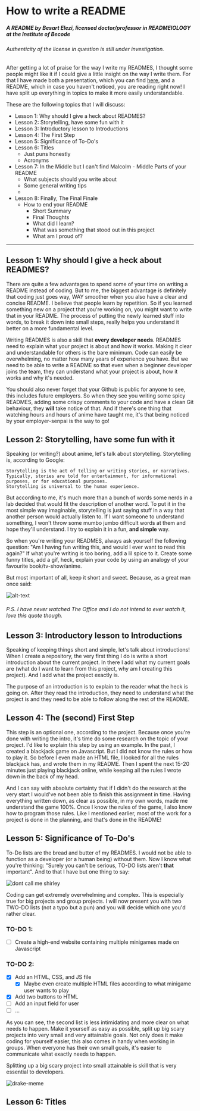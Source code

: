 # How to write a README
##### A README by Besart Elezi, licensed doctor/professor in READMEIOLOGY at the Institute of Becode
###### Authenticity of the license in question is still under investigation.

After getting a lot of praise for the way I write my READMES, I thought some people might like it if I could give a little insight on the way I write them.
For that I have made both a presentation, which you can find [here](https://www.youtube.com/watch?v=W8MbyfCrrWQ), and a README, which in case you haven't noticed, you are reading right now!
I have split up everything in topics to make it more easily understandable.

These are the following topics that I will discuss:
* Lesson 1: Why should I give a heck about READMES?
* Lesson 2: Storytelling, have some fun with it
* Lesson 3: Introductory lesson to Introductions
* Lesson 4: The First Step
* Lesson 5: Significance of To-Do's
* Lesson 6: Titles
  * Just puns honestly
  * Acronyms
* Lesson 7: In the Middle but I can't find Malcolm - Middle Parts of your README
  * What subjects should you write about
  * Some general writing tips
  * 
* Lesson 8: Finally, The Final Finale
  * How to end your README
    * Short Summary
    * Final Thoughts
    * What did I learn?
    * What was something that stood out in this project
    * What am I proud of?

---

## Lesson 1: Why should I give a heck about READMES?
There are quite a few advantages to spend some of your time on writing a README instead of coding.
But to me, the biggest advantage is definitely that coding just goes way, WAY smoother when you also have a clear and concise README.
I believe that people learn by repetition.
So if you learned something new on a project that you're working on, you might want to write that in your README.
The process of putting the newly learned stuff into words, to break it down into small steps, really helps you understand it better on a more fundamental level.

Writing READMES is also a skill that **every developer needs**.
READMES need to explain what your project is about and how it works.
Making it clear and understandable for others is the bare minimum.
Code can easily be overwhelming, no matter how many years of experience you have.
But we need to be able to write a README so that even when a beginner developer joins the team, they can understand what your project is about, how it works and why it's needed.

You should also never forget that your Github is public for anyone to see, this includes future employers.
So when they see you writing some spicy READMES, adding some crispy comments to your code and have a clean Git behaviour, they **will** take notice of that.
And if there's one thing that watching hours and hours of anime have taught me, it's that being noticed by your employer-senpai is the way to go!

## Lesson 2: Storytelling, have some fun with it
Speaking (or writing?) about anime, let's talk about storytelling.
Storytelling is, according to Google: 
````
Storytelling is the act of telling or writing stories, or narratives. 
Typically, stories are told for entertainment, for informational purposes, or for educational purposes. 
Storytelling is universal to the human experience.
````
But according to me, it's much more than a bunch of words some nerds in a lab decided that would fit the description of another word.
To put it in the most simple way imaginable, storytelling is just saying stuff in a way that another person would actually listen to.
If I want someone to understand something, I won't throw some mumbo jumbo difficult words at them and hope they'll understand.
I try to explain it in a fun, **and simple** way.

So when you're writing your READMES, always ask yourself the following question:
"Am I having fun writing this, and would I ever want to read this again?"
If what you're writing is too boring, add a lil spice to it.
Create some funny titles, add a gif, heck, explain your code by using an analogy of your favourite book/tv-show/anime.

But most important of all, keep it short and sweet.
Because, as a great man once said: 

![alt-text](images/why-waste-time-when-few-word-do-trick.gif)
###### P.S. I have never watched The Office and I do not intend to ever watch it, love this quote though.

## Lesson 3: Introductory lesson to Introductions
Speaking of keeping things short and simple, let's talk about introductions!
When I create a repository, the very first thing I do is write a short introduction about the current project.
In there I add what my current goals are (what do I want to learn from this project, why am I creating this project).
And I add what the project exactly is.

The purpose of an introduction is to explain to the reader what the heck is going on.
After they read the introduction, they need to understand what the project is and they need to be able to follow along the rest of the README.

## Lesson 4: The (second) First Step
This step is an optional one, according to the project.
Because once you're done with writing the intro, it's time do some research on the topic of your project.
I'd like to explain this step by using an example.
In the past, I created a blackjack game on Javascript.
But I did not know the rules or how to play it.
So before I even made an HTML file, I looked for all the rules blackjack has, and wrote them in my README.
Then I spent the next 15-20 minutes just playing blackjack online, while keeping all the rules I wrote down in the back of my head.

And I can say with absolute certainty that if I didn't do the research at the very start I would've not been able to finish this assignment in time.
Having everything written down, as clear as possible, in my own words, made me understand the game 100%.
Once I know the rules of the game, I also know how to program those rules.
Like I mentioned earlier, most of the work for a project is done in the planning, and that's done in the README!


## Lesson 5: Significance of To-Do's
To-Do lists are the bread and butter of my READMES.
I would not be able to function as a developer (or a human being) without them.
Now I know what you're thinking: "Surely you can't be serious, TO-DO lists aren't **that** important".
And to that I have but one thing to say:

![dont call me shirley](images/dont-call-me-shirley-shirley.gif)

Coding can get extremely overwhelming and complex.
This is especially true for big projects and group projects.
I will now present you with two TWO-DO lists (not a typo but a pun) and you will decide which one you'd rather clear.

### TO-DO 1:
- [ ] Create a high-end website containing multiple minigames made on Javascript

### TO-DO 2:
- [x] Add an HTML, CSS, and JS file
  - [x] Maybe even create multiple HTML files according to what minigame user wants to play
- [x] Add two buttons to HTML
- [ ] Add an input field for user
- [ ] ...

As you can see, the second list is less intimidating and more clear on what needs to happen.
Make it yourself as easy as possible, split up big scary projects into very small and very attainable goals.
Not only does it make coding for yourself easier, this also comes in handy when working in groups.
When everyone has their own small goals, it's easier to communicate what exactly needs to happen.

Splitting up a big scary project into small attainable is skill that is very essential to developers.

![drake-meme](images/drake-to-do-list.png)

## Lesson 6: Titles
